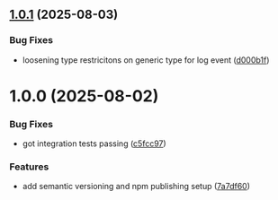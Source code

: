 ## [1.0.1](https://github.com/nickrunner/flongo/compare/v1.0.0...v1.0.1) (2025-08-03)


### Bug Fixes

* loosening type restricitons on generic type for log event ([d000b1f](https://github.com/nickrunner/flongo/commit/d000b1fc1421b661ed7f26ff49e151c781692a36))

# 1.0.0 (2025-08-02)


### Bug Fixes

* got integration tests passing ([c5fcc97](https://github.com/nickrunner/flongo/commit/c5fcc97691d713299bddfad05f6025510285a061))


### Features

* add semantic versioning and npm publishing setup ([7a7df60](https://github.com/nickrunner/flongo/commit/7a7df60fe13042edfcf229a49dbcfbdcca499105))
